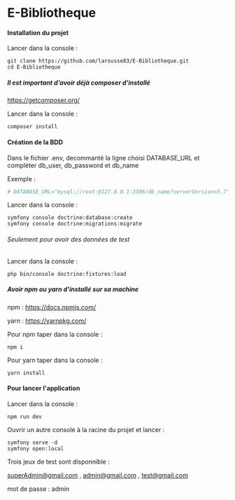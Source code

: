 # E-Bibliotheque

#### Installation du projet
Lancer dans la console :

    git clone https://github.com/larousse83/E-Bibliotheque.git
    cd E-Bibliotheque

##### Il est important d'avoir déjà composer d'installé 
https://getcomposer.org/

Lancer dans la console :

    composer install
  
#### Création de la BDD
 
 Dans le fichier .env, decommanté la ligne choisi DATABASE_URL et compléter db_user, db_password et db_name 
 
 Exemple :
 ```php
# DATABASE_URL="mysql://root:@127.0.0.1:3306/db_name?serverVersion=5.7"
 ```     
Lancer dans la console :

    symfony console doctrine:database:create
    symfony console doctrine:migrations:migrate
###### Seulement pour avoir des données de test
Lancer dans la console :

    php bin/console doctrine:fixtures:load
   
##### Avoir npm ou yarn d'installé sur sa machine
npm :  https://docs.npmjs.com/
 
yarn : https://yarnpkg.com/
 
Pour npm taper dans la console :

    npm i 
Pour yarn taper dans la console :
 
    yarn install
 
#### Pour lancer l'application
Lancer dans la console :

    npm run dev
Ouvrir un autre console à la racine du projet et lancer :

    symfony serve -d
    symfony open:local
    
Trois jeux de test sont disponnible :

superAdmin@gmail.com , admin@gmail.com , test@gmail.com

mot de passe : admin






 

    

